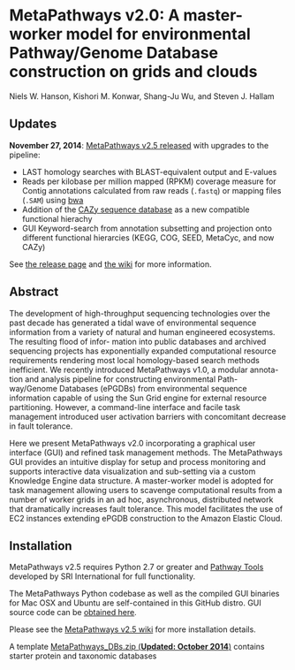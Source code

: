 # MetaPathways v2.0: A master-worker model for environmental Pathway/Genome Database construction on grids and clouds

Niels W. Hanson, Kishori M. Konwar, Shang-Ju Wu, and Steven J. Hallam

## Updates

**November 27, 2014**: [MetaPathways v2.5 released](https://github.com/hallamlab/metapathways2/releases/tag/v2.5) with upgrades to the pipeline:
    
* LAST homology searches with BLAST-equivalent output and E-values
* Reads per kilobase per million mapped (RPKM) coverage measure for Contig annotations calculated from raw reads (`.fastq`) or mapping files (`.SAM`) using [bwa](http://bio-bwa.sourceforge.net)
* Addition of the [CAZy sequence database](http://www.cazy.org) as a new compatible functional hierachy
* GUI Keyword-search from annotation subsetting and projection onto different functional hierarcies (KEGG, COG, SEED, MetaCyc, and now CAZy)

See [the release page](https://github.com/hallamlab/metapathways2/releases/tag/v2.5) and [the wiki](https://github.com/hallamlab/metapathways2/wiki) for more information.


## Abstract

The development of high-throughput sequencing technologies over the past decade has generated a tidal wave of environmental sequence information from a variety of natural and human engineered ecosystems. The resulting flood of infor- mation into public databases and archived sequencing projects has exponentially expanded computational resource requirements rendering most local homology-based search methods inefficient. We recently introduced MetaPathways v1.0, a modular annota- tion and analysis pipeline for constructing environmental Path- way/Genome Databases (ePGDBs) from environmental sequence information capable of using the Sun Grid engine for external resource partitioning. However, a command-line interface and facile task management introduced user activation barriers with concomitant decrease in fault tolerance.

Here we present MetaPathways v2.0 incorporating a graphical user interface (GUI) and refined task management methods. The MetaPathways GUI provides an intuitive display for setup and process monitoring and supports interactive data visualization and sub-setting via a custom Knowledge Engine data structure. A master-worker model is adopted for task management allowing users to scavenge computational results from a number of worker grids in an ad hoc, asynchronous, distributed network that dramatically increases fault tolerance. This model facilitates the use of EC2 instances extending ePGDB construction to the Amazon Elastic Cloud.

## Installation

MetaPathways v2.5 requires Python 2.7 or greater and [Pathway Tools](http://bioinformatics.ai.sri.com/ptools/) developed by SRI International for full functionality.

The MetaPathways Python codebase as well as the compiled GUI binaries for Mac OSX and Ubuntu are self-contained in this GitHub distro. GUI source code can be [obtained here](https://github.com/hallamlab/MetaPathwaysGUI).

Please see the [MetaPathways v2.5 wiki](https://github.com/hallamlab/metapathways2/wiki) for more installation details.

A template [MetaPathways_DBs.zip (**Updated: October 2014**)](https://www.dropbox.com/s/ye3kpve041e0r39/MetaPathways_DBs.zip?dl=0) contains starter protein and taxonomic databases
